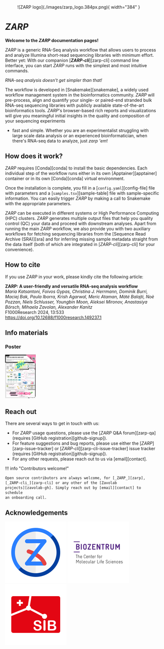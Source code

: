 <figure markdown>
  ![ZARP logo](./images/zarp_logo.384px.png){ width="384" }
</figure>

# _ZARP_

**Welcome to the _ZARP_ documentation pages!**

_ZARP_ is a generic RNA-Seq analysis workflow that allows users to process and
analyze Illumina short-read sequencing libraries with minimum effort. Better
yet: With our companion [**_ZARP-cli_**][zarp-cli] command line interface, you
can start _ZARP_ runs with the simplest and most intuitive commands.

_RNA-seq analysis doesn't get simpler than that!_

The workflow is developed in [Snakemake][snakemake], a widely used workflow
management system in the bioinformatics community. _ZARP_ will pre-process,
align and quantify your single- or paired-end stranded bulk RNA-seq sequencing
libraries with publicly available state-of-the-art bioinformatics tools.
_ZARP_'s browser-based rich reports and visualizations will give you meaningful
initial insights in the quality and composition of your sequencing experiments
- fast and simple. Whether you are an experimentalist struggling with large
scale data analysis or an experienced bioinformatician, when there's RNA-seq
data to analyze, just _zarp 'em_!

## How does it work?

_ZARP_ requires [Conda][conda] to install the basic dependencies. Each
individual step of the workflow runs either in its own [Apptainer][apptainer]
container or in its own [Conda][conda] virtual environment.

Once the installation is complete, you fill in a [`config.yaml`][config-file]
file with parameters and a [`samples.tsv`][sample-table] file with
sample-specific information. You can easily trigger _ZARP_ by making a call to
Snakemake with the appropriate parameters.

_ZARP_ can be executed in different systems or High Performance Computing (HPC)
clusters. _ZARP_ generates multiple output files that help you quality control
(QC) your data and proceed with downstream analyses. Apart from running the
main _ZARP_ workflow, we also provide you with two auxiliary workflows for
fetching sequencing libraries from the [Sequence Read Archive (SRA)][sra] and
for inferring missing sample metadata straight from the data itself (both of
which are integrated in [_ZARP-cli_][zarp-cli] for your convenience).

## How to cite

If you use _ZARP_ in your work, please kindly cite the following article:

**ZARP: A user-friendly and versatile RNA-seq analysis workflow**  
_Maria Katsantoni, Foivos Gypas, Christina J. Herrmann, Dominik Burri, Maciej
Bak, Paula Iborra, Krish Agarwal, Meric Ataman, Máté Balajti, Noè Pozzan, Niels
Schlusser, Youngbin Moon, Aleksei Mironov, Anastasiya Börsch, Mihaela Zavolan,
Alexander Kanitz_  
F1000Research 2024, 13:533  
<https://doi.org/10.12688/f1000research.149237.1>

## Info materials

### Poster

<p float="left">
  <a href="https://f1000research.com/posters/13-968"><img alt="ZARP poster" src="./images/poster_ZARP_latest.jpg" width="100" /></a>
</p>

## Reach out

There are several ways to get in touch with us:

- For _ZARP_ usage questions, please use the [_ZARP_ Q&A forum][zarp-qa]
  (requires [GitHub registration][github-signup]).
- For feature suggestions and bug reports, please use either the
  [_ZARP_][zarp-issue-tracker] or [_ZARP-cli_][zarp-cli-issue-tracker] issue
  tracker (requires [GitHub registration][github-signup]).
- For any other requests, please reach out to us via [email][contact].

!!! info "Contributors welcome!"

    Open source contributors are always welcome, for [_ZARP_][zarp],
    [_ZARP-cli_][zarp-cli] or any other of the [Zavolab
    projects][zavolab-gh]. Simply reach out by [email][contact] to schedule
    an onboarding call.

## Acknowledgements

[![Zavolab](images/zavolab_logo.200px.png)](https://www.biozentrum.unibas.ch/research/research-groups/research-groups-a-z/overview/unit/research-group-mihaela-zavolan)
[![Biozentrum, University of Basel](images/biozentrum_logo.200px.png)](https://www.biozentrum.unibas.ch/)
[![Swiss Institute of Bioinformatics](images/sib_logo.200px.png)](https://www.sib.swiss/)

